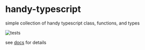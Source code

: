 # handy-typescript
simple collection of handy typescript class, functions, and types

![tests](https://github.com/github/docs/actions/workflows/jest.yml/badge.svg?branch=main)

see [docs](https://robbiemu.github.io/handy-typescript/modules.html) for details